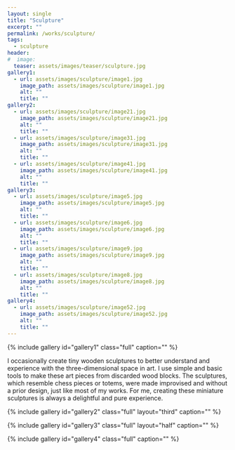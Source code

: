 ```yaml
---
layout: single
title: "Sculpture"
excerpt: ""
permalink: /works/sculpture/
tags:
  - sculpture
header:
#  image: 
  teaser: assets/images/teaser/sculpture.jpg 
gallery1:
  - url: assets/images/sculpture/image1.jpg
    image_path: assets/images/sculpture/image1.jpg
    alt: ""
    title: ""
gallery2:
  - url: assets/images/sculpture/image21.jpg
    image_path: assets/images/sculpture/image21.jpg
    alt: ""
    title: ""
  - url: assets/images/sculpture/image31.jpg
    image_path: assets/images/sculpture/image31.jpg
    alt: ""
    title: ""
  - url: assets/images/sculpture/image41.jpg
    image_path: assets/images/sculpture/image41.jpg
    alt: ""
    title: ""
gallery3:	
  - url: assets/images/sculpture/image5.jpg
    image_path: assets/images/sculpture/image5.jpg
    alt: ""
    title: ""
  - url: assets/images/sculpture/image6.jpg
    image_path: assets/images/sculpture/image6.jpg
    alt: ""
    title: ""
  - url: assets/images/sculpture/image9.jpg
    image_path: assets/images/sculpture/image9.jpg
    alt: ""
    title: ""
  - url: assets/images/sculpture/image8.jpg
    image_path: assets/images/sculpture/image8.jpg
    alt: ""
    title: ""
gallery4:	
  - url: assets/images/sculpture/image52.jpg
    image_path: assets/images/sculpture/image52.jpg
    alt: ""
    title: ""
---
```



{% include gallery id="gallery1" class="full" caption="" %}


I occasionally create tiny wooden sculptures to better understand and experience with the three-dimensional space in art. I use simple and basic tools to make these art pieces from discarded wood blocks. The sculptures, which resemble chess pieces or totems, were made improvised and without a prior design, just like most of my works. For me, creating these miniature sculptures is always a delightful and pure experience.

{% include gallery id="gallery2" class="full" layout="third" caption="" %}

{% include gallery id="gallery3" class="full" layout="half" caption="" %}

{% include gallery id="gallery4" class="full" caption="" %}